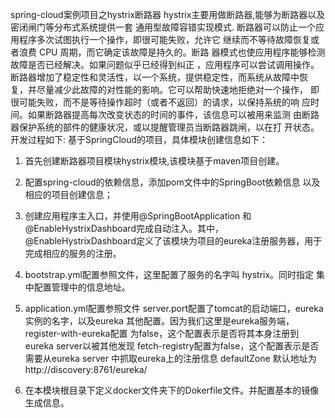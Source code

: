spring-cloud案例项目之hystrix断路器
hystrix主要用做断路器,能够为断路器以及密闭闸门等分布式系统提供一套
通用型故障容错实现模式.
断路器可以防止一个应用程序多次试图执行一个操作，即很可能失败，允许它
继续而不等待故障恢复或者浪费 CPU 周期，而它确定该故障是持久的。断路
器模式也使应用程序能够检测故障是否已经解决。如果问题似乎已经得到纠正
，应用程序可以尝试调用操作。
断路器增加了稳定性和灵活性，以一个系统，提供稳定性，而系统从故障中恢
复，并尽量减少此故障的对性能的影响。它可以帮助快速地拒绝对一个操作，
即很可能失败，而不是等待操作超时（或者不返回）的请求，以保持系统的响
应时间。如果断路器提高每次改变状态的时间的事件，该信息可以被用来监测
由断路器保护系统的部件的健康状况，或以提醒管理员当断路器跳闸，以在打
开状态。
开发过程如下:
基于SpringCloud的项目，具体模块创建信息如下：
1. 首先创建断路器项目模块hystrix模块,该模块基于maven项目创建。
2. 配置spring-cloud的依赖信息，添加pom文件中的SpringBoot依赖信息
    以及相应的项目创建信息；
3. 创建应用程序主入口，并使用@SpringBootApplication
    和@EnableHystrixDashboard完成自动注入。其中，
    @EnableHystrixDashboard定义了该模块为项目的eureka注册服务器，用于
     完成相应的服务的注册。
4. bootstrap.yml配置参照文件，这里配置了服务的名字叫 hystrix。同时指定
    集中配置管理中的信息地址。
5. application.yml配置参照文件
   server.port配置了tomcat的启动端口，eureka实例的名字，以及eureka
   其他配置。因为我们这里是eureka服务端，register-with-eureka配置
   为false，这个配置表示是否将其本身注册到eureka server以被其他发现
   fetch-registry配置为false，这个配置表示是否需要从eureka server
   中抓取eureka上的注册信息
   defaultZone 默认地址为 http://discovery:8761/eureka/
   
6. 在本模块根目录下定义docker文件夹下的Dokerfile文件。并配置基本的镜像
生成信息。